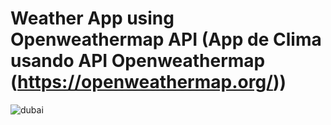 # Weather App using Openweathermap API (App de Clima usando API Openweathermap (https://openweathermap.org/))

![dubai](https://user-images.githubusercontent.com/39272194/52794297-b09e5d00-3056-11e9-8f63-bf9a5897cb59.gif)

